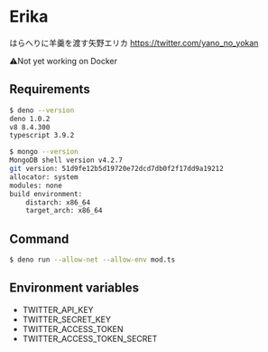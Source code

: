 # Erika

はらへりに羊羹を渡す矢野エリカ <https://twitter.com/yano_no_yokan>

⚠️Not yet working on Docker

## Requirements

```bash
$ deno --version
deno 1.0.2
v8 8.4.300
typescript 3.9.2

$ mongo --version
MongoDB shell version v4.2.7
git version: 51d9fe12b5d19720e72dcd7db0f2f17dd9a19212
allocator: system
modules: none
build environment:
    distarch: x86_64
    target_arch: x86_64
```

## Command

```bash
$ deno run --allow-net --allow-env mod.ts
```

## Environment variables

- TWITTER_API_KEY
- TWITTER_SECRET_KEY
- TWITTER_ACCESS_TOKEN
- TWITTER_ACCESS_TOKEN_SECRET
